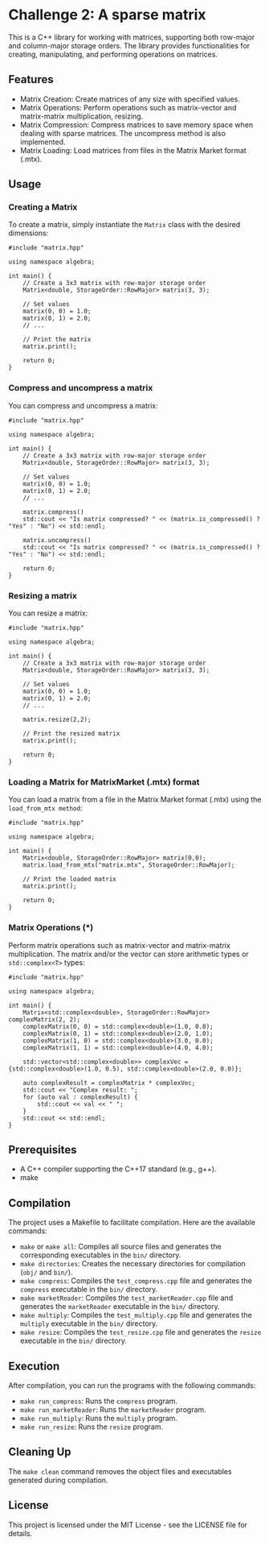 # Challenge 2: A sparse matrix

This is a C++ library for working with matrices, supporting both row-major and column-major storage orders. The library provides functionalities for creating, manipulating, and performing operations on matrices.


## Features
- Matrix Creation: Create matrices of any size with specified values.
- Matrix Operations: Perform operations such as matrix-vector and matrix-matrix multiplication, resizing.
- Matrix Compression: Compress matrices to save memory space when dealing with sparse matrices. The uncompress method is also implemented.
- Matrix Loading: Load matrices from files in the Matrix Market format (.mtx).


## Usage

### Creating a Matrix

To create a matrix, simply instantiate the `Matrix` class with the desired dimensions:
```
#include "matrix.hpp"

using namespace algebra;

int main() {
    // Create a 3x3 matrix with row-major storage order
    Matrix<double, StorageOrder::RowMajor> matrix(3, 3);

    // Set values
    matrix(0, 0) = 1.0;
    matrix(0, 1) = 2.0;
    // ...

    // Print the matrix
    matrix.print();

    return 0;
}

```

### Compress and uncompress a matrix

You can compress and uncompress a matrix:

```
#include "matrix.hpp"

using namespace algebra;

int main() {
    // Create a 3x3 matrix with row-major storage order
    Matrix<double, StorageOrder::RowMajor> matrix(3, 3);

    // Set values
    matrix(0, 0) = 1.0;
    matrix(0, 1) = 2.0;
    // ...

    matrix.compress()
    std::cout << "Is matrix compressed? " << (matrix.is_compressed() ? "Yes" : "No") << std::endl;

    matrix.uncompress()
    std::cout << "Is matrix compressed? " << (matrix.is_compressed() ? "Yes" : "No") << std::endl;

    return 0;
}

```


### Resizing a matrix

You can resize a matrix:

```
#include "matrix.hpp"

using namespace algebra;

int main() {
    // Create a 3x3 matrix with row-major storage order
    Matrix<double, StorageOrder::RowMajor> matrix(3, 3);

    // Set values
    matrix(0, 0) = 1.0;
    matrix(0, 1) = 2.0;
    // ...

    matrix.resize(2,2);

    // Print the resized matrix
    matrix.print();

    return 0;
}

```

### Loading a Matrix for MatrixMarket (.mtx) format

You can load a matrix from a file in the Matrix Market format (.mtx) using the `load_from_mtx method`:

```
#include "matrix.hpp"

using namespace algebra;

int main() {
    Matrix<double, StorageOrder::RowMajor> matrix(0,0);
    matrix.load_from_mtx("matrix.mtx", StorageOrder::RowMajor);

    // Print the loaded matrix
    matrix.print();

    return 0;
}

```

### Matrix Operations (*)

Perform matrix operations such as matrix-vector and matrix-matrix multiplication. The matrix and/or the vector can store
arithmetic types or `std::complex<T>` types:

```
#include "matrix.hpp"

using namespace algebra;

int main() {
    Matrix<std::complex<double>, StorageOrder::RowMajor> complexMatrix(2, 2);
    complexMatrix(0, 0) = std::complex<double>(1.0, 0.0);
    complexMatrix(0, 1) = std::complex<double>(2.0, 1.0);
    complexMatrix(1, 0) = std::complex<double>(3.0, 0.0);
    complexMatrix(1, 1) = std::complex<double>(4.0, 4.0);

    std::vector<std::complex<double>> complexVec = {std::complex<double>(1.0, 0.5), std::complex<double>(2.0, 0.0)};

    auto complexResult = complexMatrix * complexVec;
    std::cout << "Complex result: ";
    for (auto val : complexResult) {
        std::cout << val << " ";
    }
    std::cout << std::endl;
}
```

## Prerequisites

- A C++ compiler supporting the C++17 standard (e.g., g++).
- make

## Compilation

The project uses a Makefile to facilitate compilation. Here are the available commands:

- `make` or `make all`: Compiles all source files and generates the corresponding executables in the `bin/` directory.
- `make directories`: Creates the necessary directories for compilation (`obj/` and `bin/`).
- `make compress`: Compiles the `test_compress.cpp` file and generates the `compress` executable in the `bin/` directory.
- `make marketReader`: Compiles the `test_marketReader.cpp` file and generates the `marketReader` executable in the `bin/` directory.
- `make multiply`: Compiles the `test_multiply.cpp` file and generates the `multiply` executable in the `bin/` directory.
- `make resize`: Compiles the `test_resize.cpp` file and generates the `resize` executable in the `bin/` directory.

## Execution

After compilation, you can run the programs with the following commands:

- `make run_compress`: Runs the `compress` program.
- `make run_marketReader`: Runs the `marketReader` program.
- `make run_multiply`: Runs the `multiply` program.
- `make run_resize`: Runs the `resize` program.

## Cleaning Up

The `make clean` command removes the object files and executables generated during compilation.

## License
This project is licensed under the MIT License - see the LICENSE file for details.